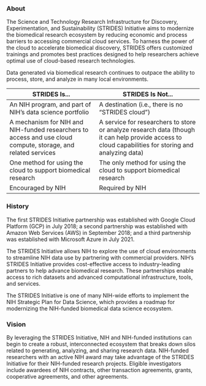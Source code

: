 ### About

The Science and Technology Research Infrastructure for Discovery, Experimentation, and Sustainability (STRIDES) Initiative aims to modernize the biomedical research ecosystem by reducing economic and process barriers to accessing commercial cloud services. To harness the power of the cloud to accelerate biomedical discovery, STRIDES offers customized trainings and promotes best practices designed to help researchers achieve optimal use of cloud-based research technologies.

Data generated via biomedical research continues to outpace the ability to process, store, and analyze in many local environments.

| STRIDES Is...                                                                                                 | STRIDES Is Not...                                                                                                                                    |
|---------------------------------------------------------------------------------------------------------------|------------------------------------------------------------------------------------------------------------------------------------------------------|
| An NIH program, and part of NIH’s data science portfolio                                                      | A destination (i.e., there is no “STRIDES cloud”)                                                                                                    |
| A mechanism for NIH and NIH-funded researchers to access and use cloud compute, storage, and related services | A service for researchers to store or analyze research data (though it can help provide access to cloud capabilities for storing and analyzing data) |
| One method for using the cloud to support biomedical research                                                 | The only method for using the cloud to support biomedical research                                                                                   |
| Encouraged by NIH                                                                                             | Required by NIH                                                                                                                                      |

### History

The first STRIDES Initiative partnership was established with Google Cloud Platform (GCP) in July 2018; a second partnership was established with Amazon Web Services (AWS) in September 2018; and a third partnership was established with Microsoft Azure in July 2021.

The STRIDES Initiative allows NIH to explore the use of cloud environments to streamline NIH data use by partnering with commercial providers. NIH’s STRIDES Initiative provides cost-effective access to industry-leading partners to help advance biomedical research. These partnerships enable access to rich datasets and advanced computational infrastructure, tools, and services.

The STRIDES Initiative is one of many NIH-wide efforts to implement the NIH Strategic Plan for Data Science, which provides a roadmap for modernizing the NIH-funded biomedical data science ecosystem.

### Vision

By leveraging the STRIDES Initiative, NIH and NIH-funded institutions can begin to create a robust, interconnected ecosystem that breaks down silos related to generating, analyzing, and sharing research data. NIH-funded researchers with an active NIH award may take advantage of the STRIDES Initiative for their NIH-funded research projects. Eligible investigators include awardees of NIH contracts, other transaction agreements, grants, cooperative agreements, and other agreements.
